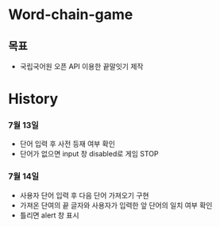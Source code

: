 # Word-chain-game

## 목표

- 국립국어원 오픈 API 이용한 끝말잇기 제작
  

# History

### 7월 13일

- 단어 입력 후 사전 등재 여부 확인
- 단어가 없으면 input 창 disabled로 게임 STOP


### 7월 14일

- 사용자 단어 입력 후 다음 단어 가져오기 구현
- 가져온 단여의 끝 글자와 사용자가 입력한 앞 단어의 일치 여부 확인
- 틀리면 alert 창 표시
